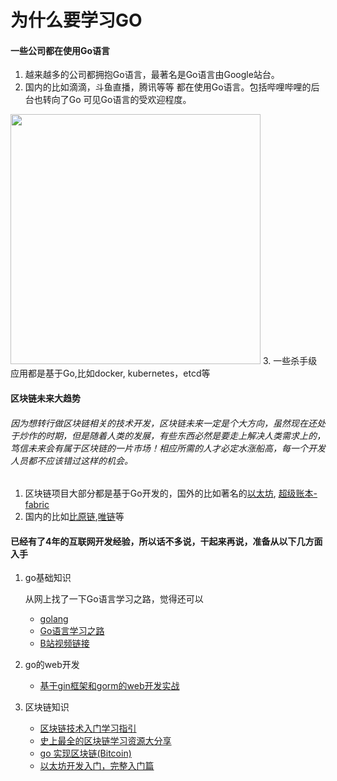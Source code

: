 # 为什么要学习GO

#### 一些公司都在使用Go语言
1. 越来越多的公司都拥抱Go语言，最著名是Go语言由Google站台。
2. 国内的比如滴滴，斗鱼直播，腾讯等等 都在使用Go语言。包括哔哩哔哩的后台也转向了Go 可见Go语言的受欢迎程度。
<img width="400px" src="_media/Go/usegocompany.png">
3. 一些杀手级应用都是基于Go,比如docker, kubernetes，etcd等

#### 区块链未来大趋势
###### 因为想转行做区块链相关的技术开发，区块链未来一定是个大方向，虽然现在还处于炒作的时期，但是随着人类的发展，有些东西必然是要走上解决人类需求上的，笃信未来会有属于区块链的一片市场！相应所需的人才必定水涨船高，每一个开发人员都不应该错过这样的机会。
1. 区块链项目大部分都是基于Go开发的，国外的比如著名的[以太坊](https://github.com/ethereum/go-ethereum.git), [超级账本-fabric](https://github.com/hyperledger/fabric)
2. 国内的比如[比原链](https://bytom.io/zh/),[唯链](https://www.vechain.com/cn/)等

#### 已经有了4年的互联网开发经验，所以话不多说，干起来再说，准备从以下几方面入手

1.  go基础知识

    从网上找了一下Go语言学习之路，觉得还可以

    -   [golang](https://www.kancloud.cn/liupengjie/go/570005)
    -   [Go语言学习之路](https://www.liwenzhou.com/posts/Go/go_menu/)
    -   [B站视频链接](https://space.bilibili.com/4638193/channel/detail?cid=66016)

2.  go的web开发

    -   [基于gin框架和gorm的web开发实战 ](https://www.bilibili.com/video/BV1gJ411p7xC?from=search&seid=17271204364476438146)

3.  区块链知识

    -   [区块链技术入门学习指引](https://learnblockchain.cn/2018/01/11/guide)
    -   [史上最全的区块链学习资源大分享](https://bihu.com/article/67257)
    -   [go 实现区块链(Bitcoin)](https://learnblockchain.cn/article/577)
    -   [以太坊开发入门，完整入门篇](https://me.tryblockchain.org/getting-up-to-speed-on-ethereum.html)







